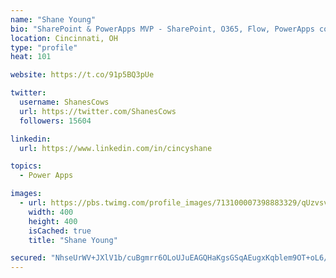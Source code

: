 ```yaml
---
name: "Shane Young"
bio: "SharePoint & PowerApps MVP - SharePoint, O365, Flow, PowerApps consulting? @PowerApps911 | Pure Snark? You found it."
location: Cincinnati, OH
type: "profile"
heat: 101

website: https://t.co/91p5BQ3pUe

twitter:
  username: ShanesCows
  url: https://twitter.com/ShanesCows
  followers: 15604

linkedin:
  url: https://www.linkedin.com/in/cincyshane

topics:
  - Power Apps

images:
  - url: https://pbs.twimg.com/profile_images/713100007398883329/qUzvsvQ3_400x400.jpg
    width: 400
    height: 400
    isCached: true
    title: "Shane Young"

secured: "NhseUrWV+JXlV1b/cuBgmrr6OLoUJuEAGQHaKgsGSqAEugxKqblem9OT+oL6/umGNSgIvsxQip8PvtoWXZi3JVKiShIFJlQbNh22vqO1CWbh874Tqbud3vUOY4c3KMdXuBc4J9/ipDar8fbXMJhKWvP0eqhng5qlfb7O2k59IzMXdmLs/kW2b35qJw9LW54PUOfe3QSXlLbF4Nf7rIjiEqBB9esvJdDW5Q9942o2+UORCNFrfTJHBxtVm1lugqxdK5Zm9fkxO3SIoPdcrDZFhGvpM0rrMr7z7mDvIrK7huBv1gRXweLJRi4TKZQriU7pJkk64SEpexgM1Y4MZ6ums352YxsoxLH9GEsW0PS8Bw8QeznLqkv2yje+2MQUvuP4najzXbjy+Spfq/X8XnxBEZvKx27LmA2dIM7rLGlI8h0=;t1rN5/9yn/QIpx38bkAkfA=="
---
```



